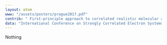 ```yaml
---
layout: atom
www: "/assets/posters/prague2017.pdf"
contrib: " First-principle approach to correlated realistic molecular and atomic hydrogen planes: Role of the Heisenberg-type interaction and the superconductivity "
data: "International Conference on Strongly Correlated Electron Systems, SCES 2017 (Prague, Czechia, July 19, 2017) "
---
```

Nothing
